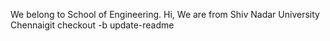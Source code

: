 We belong to School of Engineering.
Hi, We are from Shiv Nadar University Chennaigit checkout -b update-readme

